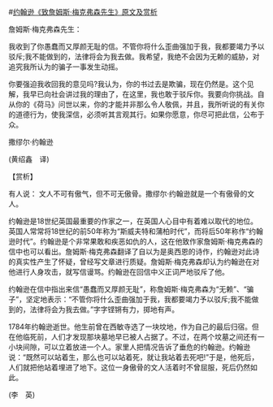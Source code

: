 #[约翰逊《致詹姆斯·梅克弗森先生》原文及赏析](https://www.vrrw.net/wx/12243.html)

詹姆斯·梅克弗森先生：

我收到了你愚蠢而又厚颜无耻的信。不管你将什么歪曲强加于我，我都要竭力予以驳斥;我不能做到的，法律将会为我去做。我希望，我绝不会因为无赖的威胁，对追究我所认为的骗子一事发生动摇。

你要强迫我收回我的意见吗?我认为，你的书过去是欺骗，现在仍然是。这个见解，我早已向社会讲过我的理由了，在这里，我也敢于驳斥你。我要向你挑战。自从你的《荷马》问世以来，你的才能并非那么令人敬佩，并且，我所听说的有关你的道德行为，使我深信，必须听其言观其行。如果你愿意，你尽可把此信，公布于众。

撒缪尔·约翰逊

(黄绍鑫　译)



【赏析】

有人说： 文人不可有傲气，但不可无傲骨。撒缪尔·约翰逊就是一个有傲骨的文人。

约翰逊是18世纪英国最重要的作家之一，在英国人心目中有着难以取代的地位。英国人常常将18世纪的前50年称为“斯威夫特和蒲柏时代”，而将后50年称作“约翰逊时代”。约翰逊是个非常果敢和疾恶如仇的人，这在他致作家詹姆斯·梅克弗森的信中也可以看出。詹姆斯·梅克弗森翻译了自以为是奥西恩的诗作，约翰逊对此诗的真实性产生了怀疑，曾经写文章进行质疑。詹姆斯·梅克弗森却认为约翰逊在对他进行人身攻击，就写信谩骂。约翰逊在回信中义正词严地驳斥了他。

约翰逊在信中指出来信“愚蠢而又厚颜无耻”，称詹姆斯·梅克弗森为“无赖”、“骗子”，坚定地表示：“不管你将什么歪曲强加于我，我都要竭力予以驳斥;我不能做到的，法律将会为我去做。”字字铿锵有力，掷地有声。

1784年约翰逊逝世。他生前曾在西敏寺选了一块坟地，作为自己的最后归宿。但在他临死前，人们才发现那块墓地早已被人占据了。不过，在两个坟墓之间还有一小块间隙，可以立着放进一个人。家里人把情况告诉了垂危的约翰逊。约翰逊说：“既然可以站着生，那么也可以站着死，就让我站着去死吧!”于是，他死后，人们就把他站着埋进了地下。这位一身傲骨的文人活着时不曾屈服，死后仍然如此。

(李　英)

